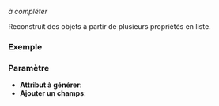 _à compléter_

Reconstruit des objets à partir de plusieurs propriétés en liste.

### Exemple

### Paramètre 

- **Attribut à générer**:
- **Ajouter un champs**: